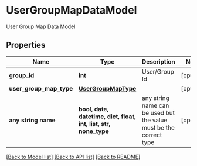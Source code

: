# UserGroupMapDataModel

User Group Map Data Model

## Properties
Name | Type | Description | Notes
------------ | ------------- | ------------- | -------------
**group_id** | **int** | User/Group Id | [optional] 
**user_group_map_type** | [**UserGroupMapType**](UserGroupMapType.md) |  | [optional] 
**any string name** | **bool, date, datetime, dict, float, int, list, str, none_type** | any string name can be used but the value must be the correct type | [optional]

[[Back to Model list]](../README.md#documentation-for-models) [[Back to API list]](../README.md#documentation-for-api-endpoints) [[Back to README]](../README.md)


